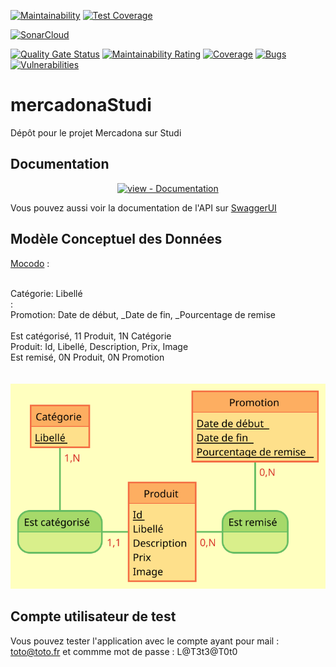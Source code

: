 [![Maintainability](https://api.codeclimate.com/v1/badges/7ba64b33c0e17d386d82/maintainability)](https://codeclimate.com/github/damienhoareau/mercadonaStudi/maintainability) [![Test Coverage](https://api.codeclimate.com/v1/badges/7ba64b33c0e17d386d82/test_coverage)](https://codeclimate.com/github/damienhoareau/mercadonaStudi/test_coverage)

[![SonarCloud](https://sonarcloud.io/images/project_badges/sonarcloud-white.svg)](https://sonarcloud.io/summary/new_code?id=damienhoareau_mercadonaStudi)

[![Quality Gate Status](https://sonarcloud.io/api/project_badges/measure?project=damienhoareau_mercadonaStudi&metric=alert_status)](https://sonarcloud.io/summary/overall?id=damienhoareau_mercadonaStudi)
[![Maintainability Rating](https://sonarcloud.io/api/project_badges/measure?project=damienhoareau_mercadonaStudi&metric=sqale_rating)](https://sonarcloud.io/summary/overall?id=damienhoareau_mercadonaStudi)
[![Coverage](https://sonarcloud.io/api/project_badges/measure?project=damienhoareau_mercadonaStudi&metric=coverage)](https://sonarcloud.io/summary/overall?id=damienhoareau_mercadonaStudi)
[![Bugs](https://sonarcloud.io/api/project_badges/measure?project=damienhoareau_mercadonaStudi&metric=bugs)](https://sonarcloud.io/summary/overall?id=damienhoareau_mercadonaStudi)
[![Vulnerabilities](https://sonarcloud.io/api/project_badges/measure?project=damienhoareau_mercadonaStudi&metric=vulnerabilities)](https://sonarcloud.io/summary/overall?id=damienhoareau_mercadonaStudi)

# mercadonaStudi
Dépôt pour le projet Mercadona sur Studi

## Documentation

<div align="center">

[![view - Documentation](https://img.shields.io/badge/view-Documentation-blue?style=for-the-badge)](https://damienhoareau.github.io/mercadonaStudi "Aller vers la documentation")

</div>

Vous pouvez aussi voir la documentation de l'API sur [SwaggerUI](https://mercadona-studi.ddns.net/swagger)

## Modèle Conceptuel des Données

[Mocodo](https://www.mocodo.net/) :

<br/>
Catégorie: Libellé<br/>
:<br/>
Promotion: Date de début, _Date de fin, _Pourcentage de remise<br/>
<br/>
Est catégorisé, 11 Produit, 1N Catégorie<br/>
Produit: Id, Libellé, Description, Prix, Image<br/>
Est remisé, 0N Produit, 0N Promotion<br/>
<br/>

<br/>
<img src="./Produits.svg">

## Compte utilisateur de test

Vous pouvez tester l'application avec le compte ayant pour mail : toto@toto.fr
et commme mot de passe : L@T3t3@T0t0
